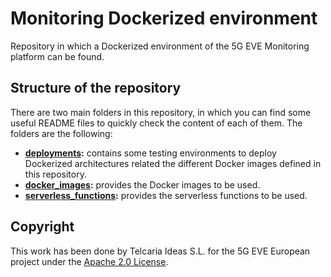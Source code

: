 # Monitoring Dockerized environment

Repository in which a Dockerized environment of the 5G EVE Monitoring platform can be found.

## Structure of the repository

There are two main folders in this repository, in which you can find some useful README files to quickly check the content of each of them. The folders are the following:

* **[deployments](deployments):** contains some testing environments to deploy Dockerized architectures related the different Docker images defined in this repository.
* **[docker_images](docker_images):** provides the Docker images to be used.
* **[serverless_functions](serverless_functions):** provides the serverless functions to be used.

## Copyright

This work has been done by Telcaria Ideas S.L. for the 5G EVE European project under the [Apache 2.0 License](LICENSE).
